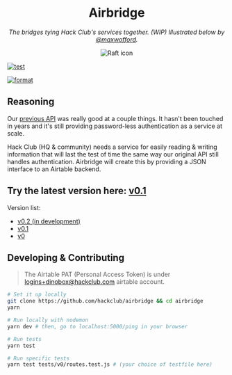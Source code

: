 <h1 align="center">Airbridge</h1>


<p align="center"><i>The bridges tying Hack Club's services together. (WIP) Illustrated below by <a href="https://gh.maxwofford.com">@maxwofford</a>.</i></p>
<p align="center"><img alt="Raft icon" src="https://cloud-gxlnkdt57.vercel.app/0untitled.png"></a>


[![test](https://github.com/hackclub/airbridge/actions/workflows/test.yml/badge.svg)](https://github.com/hackclub/airbridge/actions/workflows/test.yml)

[![format](https://github.com/hackclub/airbridge/actions/workflows/format.yml/badge.svg)](https://github.com/hackclub/airbridge/actions/workflows/format.yml)

## Reasoning

Our [previous API](https://github.com/hackclub/api/blob/master/README.md) was really good at a couple things. It hasn't been touched in years and it's still providing password-less authentication as a service at scale.

Hack Club (HQ & community) needs a service for easily reading & writing information that will last the test of time the same way our original API still handles authentication. Airbridge will create this by providing a JSON interface to an Airtable backend.

## Try the latest version here: [v0.1](./src/v0.1/README.md)

Version list:

- [v0.2 (in development)](./src/v0.2/README.md)
- [v0.1](./src/v0.1/README.md)
- [v0](./src/v0/README.md)

## Developing & Contributing
> The Airtable PAT (Personal Access Token) is under logins+dinobox@hackclub.com airtable account.

```sh
# Set it up locally
git clone https://github.com/hackclub/airbridge && cd airbridge
yarn

# Run locally with nodemon
yarn dev # then, go to localhost:5000/ping in your browser

# Run tests
yarn test

# Run specific tests
yarn test tests/v0/routes.test.js # (your choice of testfile here)
```

